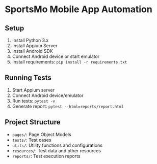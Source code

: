 # SportsMo Mobile App Automation

## Setup
1. Install Python 3.x
2. Install Appium Server
3. Install Android SDK
4. Connect Android device or start emulator
5. Install requirements: `pip install -r requirements.txt`

## Running Tests
1. Start Appium server
2. Connect Android device/emulator
3. Run tests: `pytest -v`
4. Generate report: `pytest --html=reports/report.html`

## Project Structure
- `pages/`: Page Object Models
- `tests/`: Test cases
- `utils/`: Utility functions and configurations
- `resources/`: Test data and other resources
- `reports/`: Test execution reports
